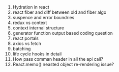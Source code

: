 1. Hydration in react
2. react fiber and diff between old and fiber algo
3. suspence and error boundries
4. redux vs context
5. context internal structure
6. generator function output based coding question
7. react portals
8. axios vs fetch
9. batching
10. life cycle hooks in detail
11. How pass comman header in all the api call?
12. React.memo() neasted object re-rendering issue?
